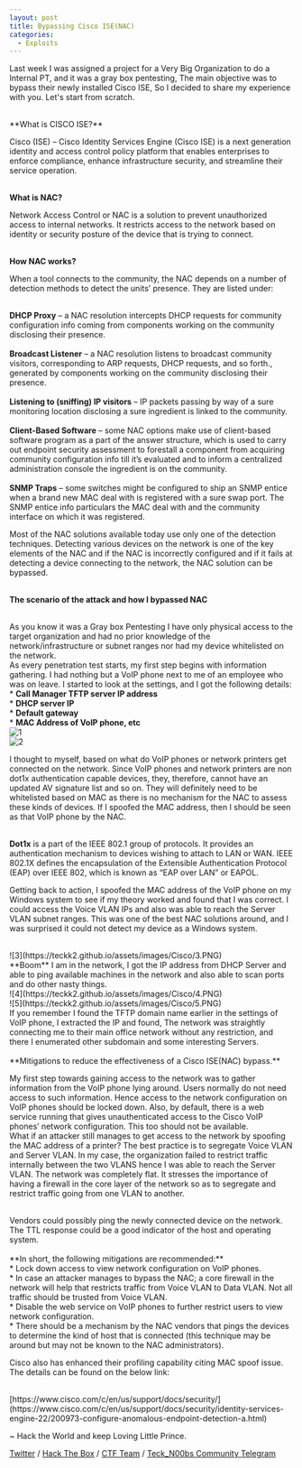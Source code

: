 ```yaml
---
layout: post
title: Bypassing Cisco ISE(NAC)
categories:
  - Exploits
---
```

<p>Last week I was assigned a project for a Very Big Organization to do a Internal PT, and it was a gray box pentesting, The main objective was to bypass their newly installed Cisco ISE, So I decided to share my experience with you. Let's start from scratch.</p>
<br>**What is CISCO ISE?**
<p>Cisco (ISE) – Cisco Identity Services Engine (Cisco ISE) is a next generation identity and access control policy platform that enables enterprises to enforce compliance, enhance infrastructure security, and streamline their service operation.</p>

<br>**What is NAC?**
<p>Network Access Control or NAC is a solution to prevent unauthorized access to internal networks. It restricts access to the network based on identity or security posture of the device that is trying to connect.</p>

<br>**How NAC works?**
<p>When a tool connects to the community, the NAC depends on a number of detection methods to detect the units’ presence. They are listed under:</p>

<br>**DHCP Proxy** – a NAC resolution intercepts DHCP requests for community configuration info coming from components working on the community disclosing their presence.
<br>
<br>**Broadcast Listener** – a NAC resolution listens to broadcast community visitors, corresponding to ARP requests, DHCP requests, and so forth., generated by components working on the community disclosing their presence.
<br>
<br>**Listening to (sniffing) IP visitors** – IP packets passing by way of a sure monitoring location disclosing a sure ingredient is linked to the community.
<br>
<br>**Client-Based Software** – some NAC options make use of client-based software program as a part of the answer structure, which is used to carry out endpoint security assessment to forestall a component from acquiring community configuration info till it’s evaluated and to inform a centralized administration console the ingredient is on the community.
<br>
<br>**SNMP Traps** – some switches might be configured to ship an SNMP entice when a brand new MAC deal with is registered with a sure swap port. The SNMP entice info particulars the MAC deal with and the community interface on which it was registered.

<p>Most of the NAC solutions available today use only one of the detection techniques. Detecting various devices on the network is one of the key elements of the NAC and if the NAC is incorrectly configured and if it fails at detecting a device connecting to the network, the NAC solution can be bypassed.</p>

<br>**The scenario of the attack and how I bypassed NAC**

<br>As you know it was a Gray box Pentesting I have only physical access to the target organization and had no prior knowledge of the network/infrastructure or subnet ranges nor had my device whitelisted on the network.
<br>As every penetration test starts, my first step begins with information gathering. I had nothing but a VoIP phone next to me of an employee who was on leave. I started to look at the settings, and I got the following details:
<br>  * **Call Manager TFTP server IP address**
<br>  * **DHCP server IP**
<br>  * **Default gateway**
<br>  * **MAC Address of VoIP phone, etc**
<br>![1](https://teckk2.github.io/assets/images/Cisco/1.png)
<br>![2](https://teckk2.github.io/assets/images/Cisco/2.PNG.png)

<p>I thought to myself, based on what do VoIP phones or network printers get connected on the network. Since VoIP phones and network printers are non dot1x authentication capable devices, they, therefore, cannot have an updated AV signature list and so on. They will definitely need to be whitelisted based on MAC as there is no mechanism for the NAC to assess these kinds of devices. If I spoofed the MAC address, then I should be seen as that VoIP phone by the NAC.</p>

<br>**Dot1x** is a part of the IEEE 802.1 group of protocols. It provides an authentication mechanism to devices wishing to attach to LAN or WAN. IEEE 802.1X defines the encapsulation of the Extensible Authentication Protocol (EAP) over IEEE 802, which is known as “EAP over LAN” or EAPOL.

<p>Getting back to action, I spoofed the MAC address of the VoIP phone on my Windows system to see if my theory worked and found that I was correct. I could access the Voice VLAN IPs and also was able to reach the Server VLAN subnet ranges. This was one of the best NAC solutions around, and I was surprised it could not detect my device as a Windows system.</p>
<br>![3](https://teckk2.github.io/assets/images/Cisco/3.PNG)
<br>**Boom** I am in the network, I got the IP address from DHCP Server and able to ping available machines in the network and also able to scan ports and do other nasty things.
<br>![4](https://teckk2.github.io/assets/images/Cisco/4.PNG)
<br>![5](https://teckk2.github.io/assets/images/Cisco/5.PNG)
<br>If you remember I found the TFTP domain name earlier in the settings of VoIP phone, I extracted the IP and found, The network was straightly connecting me to their main office network without any restriction, and there I enumerated other subdomain and some interesting Servers.
<br>
<br>**Mitigations to reduce the effectiveness of a Cisco ISE(NAC) bypass.**
<p>My first step towards gaining access to the network was to gather information from the VoIP phone lying around. Users normally do not need access to such information. Hence access to the network configuration on VoIP phones should be locked down. Also, by default, there is a web service running that gives unauthenticated access to the Cisco VoIP phones’ network configuration. This too should not be available.
<br>What if an attacker still manages to get access to the network by spoofing the MAC address of a printer? The best practice is to segregate Voice VLAN and Server VLAN. In my case, the organization failed to restrict traffic internally between the two VLANS hence I was able to reach the Server VLAN. The network was completely flat. It stresses the importance of having a firewall in the core layer of the network so as to segregate and restrict traffic going from one VLAN to another.</p>
<br>Vendors could possibly ping the newly connected device on the network. The TTL response could be a good indicator of the host and operating system.
<br>
<br>**In short, the following mitigations are recommended:**
<br>  * Lock down access to view network configuration on VoIP phones.
<br>  * In case an attacker manages to bypass the NAC; a core firewall in the network will help that restricts traffic from Voice VLAN to Data VLAN. Not all traffic should be trusted from Voice VLAN.
<br>  * Disable the web service on VoIP phones to further restrict users to view network configuration.
<br>  * There should be a mechanism by the NAC vendors that pings the devices to determine the kind of host that is connected (this technique may be around but may not be known to the NAC administrators).

<p>Cisco also has enhanced their profiling capability citing MAC spoof issue. The details can be found on the below link:</p>
<br>[https://www.cisco.com/c/en/us/support/docs/security/](https://www.cisco.com/c/en/us/support/docs/security/identity-services-engine-22/200973-configure-anomalous-endpoint-detection-a.html)


<p class="message">
  ~ Hack the World and keep Loving Little Prince.
</p>

[Twitter](https://twitter.com/Teck__K2) / [Hack The Box](https://www.hackthebox.eu/profile/966) / [CTF Team](https://ctftime.org/team/20102) /
[Teck_N00bs Community Telegram](https://t.me/Teck_N00bs)

<script src="https://www.hackthebox.eu/badge/966"> </script>

